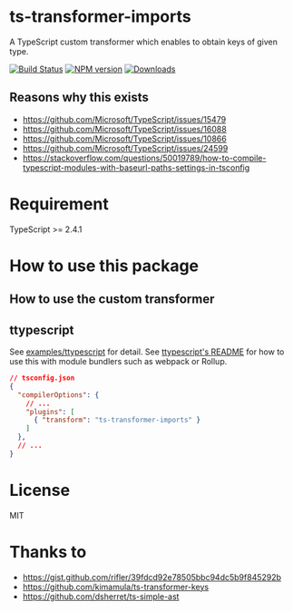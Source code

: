 # ts-transformer-imports
A TypeScript custom transformer which enables to obtain keys of given type.

[![Build Status][travis-image]][travis-url]
[![NPM version][npm-image]][npm-url]
[![Downloads](https://img.shields.io/npm/dm/ts-transformer-imports.svg)](https://www.npmjs.com/package/ts-transformer-imports)

## Reasons why this exists

* https://github.com/Microsoft/TypeScript/issues/15479
* https://github.com/Microsoft/TypeScript/issues/16088
* https://github.com/Microsoft/TypeScript/issues/10866
* https://github.com/Microsoft/TypeScript/issues/24599
* https://stackoverflow.com/questions/50019789/how-to-compile-typescript-modules-with-baseurl-paths-settings-in-tsconfig

# Requirement
TypeScript >= 2.4.1

# How to use this package

## How to use the custom transformer


## ttypescript

See [examples/ttypescript](examples/ttypescript) for detail.
See [ttypescript's README](https://github.com/cevek/ttypescript/blob/master/README.md) for how to use this with module bundlers such as webpack or Rollup.

```json
// tsconfig.json
{
  "compilerOptions": {
    // ...
    "plugins": [
      { "transform": "ts-transformer-imports" }
    ]
  },
  // ...
}
```

# License

MIT

[travis-image]:https://travis-ci.org/grrowl/ts-transformer-imports.svg?branch=master
[travis-url]:https://travis-ci.org/grrowl/ts-transformer-imports
[npm-image]:https://img.shields.io/npm/v/ts-transformer-imports.svg?style=flat
[npm-url]:https://npmjs.org/package/ts-transformer-imports

# Thanks to

* https://gist.github.com/rifler/39fdcd92e78505bbc94dc5b9f845292b
* https://github.com/kimamula/ts-transformer-keys
* https://github.com/dsherret/ts-simple-ast
